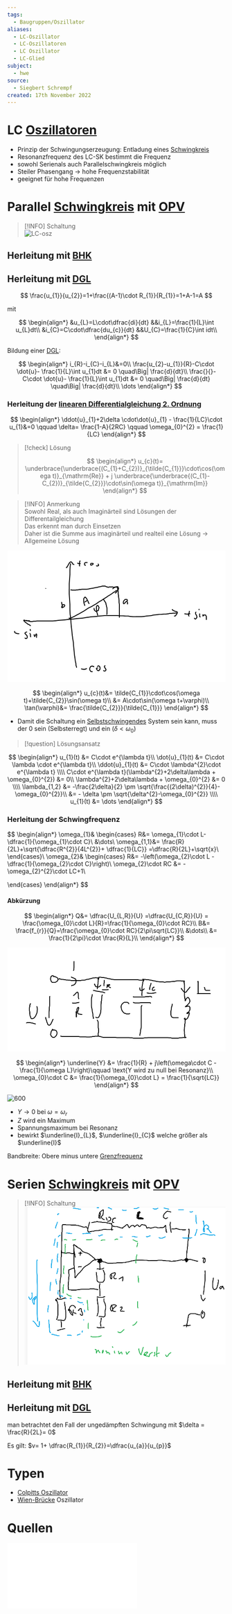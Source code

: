```yaml
---
tags:
  - Baugruppen/Oszillator
aliases:
  - LC-Oszillator
  - LC-Oszillatoren
  - LC Oszillator
  - LC-Glied
subject:
  - hwe
source:
  - Siegbert Schrempf
created: 17th November 2022
---
```


# LC [Oszillatoren](Clock%20Generierung.md)

- Prinzip der Schwingungserzeugung: Entladung eines [Schwingkreis](../../Physik/Schwingkreise.md)
- Resonanzfrequenz des LC-SK bestimmt die Frequenz
- sowohl Serienals auch Parallelschwingkreis möglich 
- Steiler Phasengang $\rightarrow$ hohe Frequenzstabilität
- geeignet für hohe Frequenzen

# Parallel [Schwingkreis](../../Physik/Schwingkreise.md) mit [OPV](../Operations-Verstärker.md)

> [!INFO] Schaltung  
>![LC-osz](../assets/LC-osz.png)

## Herleitung mit [BHK](Barkhausen%20Kriterium.md)

## Herleitung mit [DGL](../../Mathematik/{MOC}%20DGL.md)

$$
\frac{u_{1}}{u_{2}}=1+\frac{(A-1)\cdot R_{1}}{R_{1}}=1+A-1=A
$$

mit 

$$
\begin{align*}
&u_{L}=L\cdot\dfrac{di}{dt}
&&i_{L}=\frac{1}{L}\int u_{L}dt\\
&i_{C}=C\cdot\dfrac{du_{c}}{dt}
&&U_{C}=\frac{1}{C}\int idt\\
\end{align*}
$$

Bildung einer [DGL](../../Mathematik/{MOC}%20DGL.md):

$$
\begin{align*}
i_{R}-i_{C}-i_{L}&=0\\
\frac{u_{2}-u_{1}}{R}-C\cdot \dot{u}- \frac{1}{L}\int u_{1}dt &= 0 \quad\Big| \frac{d}{dt}\\
\frac{}{}-C\cdot \dot{u}- \frac{1}{L}\int u_{1}dt &= 0 \quad\Big| \frac{d}{dt} \quad\Big| \frac{d}{dt}\\
\dots
\end{align*}
$$

### Herleitung der [linearen Differentialgleichung 2. Ordnung](lineare%20DGL%202.%20Ordnung.md)

$$
\begin{align*}
\ddot{u}_{1}+2\delta \cdot\dot{u}_{1} - \frac{1}{LC}\cdot u_{1}&=0 \qquad \delta= \frac{1-A}{2RC}  \qquad \omega_{0}^{2} = \frac{1}{LC} 
\end{align*}
$$

> [!check] Lösung
>
> $$
> \begin{align*}
> u_{c}(t)= \underbrace{\underbrace{(C_{1}+C_{2})}_{\tilde{C_{1}}}\cdot\cos(\omega t)}_{\mathrm{Re}} + j \underbrace{\underbrace{(C_{1}-C_{2})}_{\tilde{C_{2}}}\cdot\sin(\omega t)}_{\mathrm{Im}}
> \end{align*}
> $$

> [!INFO] Anmerkung  
> Sowohl Real, als auch Imaginärteil sind Lösungen der Differentailgleichung  
> Das erkennt man durch Einsetzen  
> Daher ist die Summe aus imaginärteil und realteil eine Lösung -> Allgemeine Lösung

![](../assets/Skizze1.png)

$$
\begin{align*}
u_{c}(t)&= \tilde{C_{1}}\cdot\cos(\omega t)+\tilde{C_{2}}\sin(\omega t)\\
&= A\cdot\sin(\omega t+\varphi)\\
\tan(\varphi)&= \frac{\tilde{C_{2}}}{\tilde{C_{1}}}
\end{align*}
$$

- Damit die Schaltung ein [Selbstschwingendes](../../Physik/Schwingkreise.md) System sein kann, muss der [](../../Physik/Schwingkreise.md#Freie%20Schwingungen%20im%20realen%20Serienschwingkreis|Störterm) $0$ sein (Selbsterregt) und ein [](lineare%20DGL%202.%20Ordnung.md#3%20Fall%20konjugiert%20Komplexe%20Zahlen%20komplexe%20Lösungen.md|Schwingfall) ($\delta<\omega_{0}$)

> [!question] Lösungsansatz

$$
\begin{align*}
u_{1}(t) &= C\cdot e^{\lambda t}\\
\dot{u}_{1}(t) &= C\cdot \lambda \cdot e^{\lambda t}\\
\ddot{u}_{1}(t) &= C\cdot \lambda^{2}\cdot e^{\lambda t}
\\\\
C\cdot e^{\lambda t}(\lambda^{2}+2\delta\lambda + \omega_{0}^{2}) &= 0\\
\lambda^{2}+2\delta\lambda + \omega_{0}^{2} &= 0
\\\\
\lambda_{1,2} &= -\frac{2\delta}{2} \pm \sqrt{\frac{(2\delta)^{2}}{4}-\omega_{0}^{2}}\\
&= - \delta \pm \sqrt{\delta^{2}-\omega_{0}^{2}}
\\\\
u_{1}(t) &= \dots
\end{align*}
$$

### Herleitung der Schwingfrequenz

$$
\begin{align*}
\omega_{1}&
\begin{cases}
R&= \omega_{1}\cdot L- \dfrac{1}{\omega_{1}\cdot C}\\
&\dots\\
\omega_{1,1}&= \frac{R}{2L}+\sqrt{\dfrac{R^{2}}{4L^{2}}+ \dfrac{1}{LC}} =\dfrac{R}{2L}+\sqrt{x}\\
\end{cases}\\
\omega_{2}&
\begin{cases}
R&= -\left(\omega_{2}\cdot L - \dfrac{1}{\omega_{2}\cdot C}\right)\\
\omega_{2}\cdot RC &= -\omega_{2}^{2}\cdot LC+1\\

\end{cases}
\end{align*}
$$

#### Abkürzung

$$
\begin{align*}
Q&= \dfrac{U_{L,R}}{U} =\dfrac{U_{C,R}}{U} = \frac{\omega_{0}\cdot L}{R}=\frac{1}{\omega_{0}\cdot RC}\\
B&= \frac{f_{r}}{Q}=\frac{\omega_{0}\cdot RC}{2\pi\sqrt{LC}}\\
&\dots\\
&= \frac{1}{2\pi}\cdot \frac{R}{L}\\
\end{align*}
$$

![600](../assets/Skizze2.png)

$$
\begin{align*}
\underline{Y} &= \frac{1}{R} + j\left(\omega\cdot C - \frac{1}{\omega L}\right)\qquad \text{Y wird zu null bei Resonanz}\\
\omega_{0}\cdot C &= \frac{1}{\omega_{0}\cdot L} = \frac{1}{\sqrt{LC}}
\end{align*}
$$

![600](../assets/ParallelZeiger.png)

- $Y\rightarrow0$ bei $\omega = \omega_{r}$
- $Z$ wird ein Maximum
- Spannungsmaximum bei Resonanz
- bewirkt $\underline{I}_{L}$, $\underline{I}_{C}$ welche größer als $\underline{I}$ 

Bandbreite: Obere minus untere [Grenzfrequenz](../Grenzfrequenz.md)

# Serien [Schwingkreis](../../Physik/Schwingkreise.md) mit [OPV](../Operations-Verstärker.md)

> [!INFO] Schaltung  
> ![Pasted image 20221213082043](../assets/Skizze3.png)

## Herleitung mit [BHK](Barkhausen%20Kriterium.md)

## Herleitung mit [DGL](../../Mathematik/{MOC}%20DGL.md)

man betrachtet den Fall der ungedämpften Schwingung mit $\delta = \frac{R}{2L}= 0$

Es gilt: $v= 1+ \dfrac{R_{1}}{R_{2}}=\dfrac{u_{a}}{u_{p}}$

# Typen

- [Colpitts Oszillator](Colpitts%20Oszillator.md)
- [Wien-Brücke](Wien-Brücke%20Oszillator.md) Oszillator

# Quellen

![Clock_und_Reset_Generierung](../assets/pdf/Clock_und_Reset_Generierung.pdf)